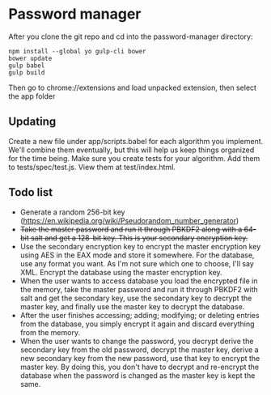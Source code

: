 # Password manager

After you clone the git repo and cd into the password-manager directory:

    npm install --global yo gulp-cli bower
    bower update
    gulp babel
    gulp build

Then go to chrome://extensions and load unpacked extension, then select the app folder

## Updating

Create a new file under app/scripts.babel for each algorithm you implement. We'll combine them eventually, but this will help us keep things organized for the time being. Make sure you create tests for your algorithm. Add them to tests/spec/test.js. View them at test/index.html.

## Todo list

* Generate a random 256-bit key (https://en.wikipedia.org/wiki/Pseudorandom_number_generator)
* ~~Take the master password and run it through PBKDF2 along with a 64-bit salt and get a 128-bit key. This is your secondary encryption key.~~
* Use the secondary encryption key to encrypt the master encryption key using AES in the EAX mode and store it somewhere.
For the database, use any format you want. As I'm not sure which one to choose, I'll say XML. Encrypt the database using the master encryption key.
* When the user wants to access database you load the encrypted file in the memory, take the master password and run it through PBKDF2 with salt and get the secondary key, use the secondary key to decrypt the master key, and finally use the master key to decrypt the database.
* After the user finishes accessing; adding; modifying; or deleting entries from the database, you simply encrypt it again and discard everything from the memory.
* When the user wants to change the password, you decrypt derive the secondary key from the old password, decrypt the master key, derive a new secondary key from the new password, use that key to encrypt the master key. By doing this, you don't have to decrypt and re-encrypt the database when the password is changed as the master key is kept the same.
